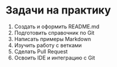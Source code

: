 # Задачи на практику
1. Создать и оформить README.md
2. Подготовить справочник по Git
3. Написать примеры Markdown
4. Изучить работу с ветками
5. Сделать Pull Request
6. Освоить IDE и интеграцию с Git